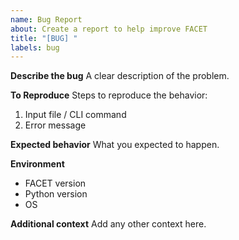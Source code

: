 ```yaml
---
name: Bug Report
about: Create a report to help improve FACET
title: "[BUG] "
labels: bug
---
```


**Describe the bug**
A clear description of the problem.

**To Reproduce**
Steps to reproduce the behavior:
1. Input file / CLI command
2. Error message

**Expected behavior**
What you expected to happen.

**Environment**
- FACET version
- Python version
- OS

**Additional context**
Add any other context here.
